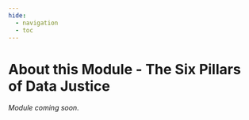 ```yaml
---
hide:
  - navigation
  - toc
---
```


# About this Module - The Six Pillars of Data Justice

_Module coming soon._